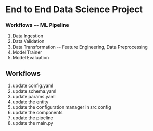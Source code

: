 # End to End Data Science Project

### Workflows -- ML Pipeline

1. Data Ingestion
2. Data Validation
2. Data Transformation -- Feature Engineering, Data Preprocessing
3. Model Trainer
4. Model Evaluation

## Workflows

1. update config.yaml
2. update schema.yaml
3. update params.yaml
4. update the entity
5. update the configuration manager in src config
6. update the components
7. update the pipeline
8. update the main.py